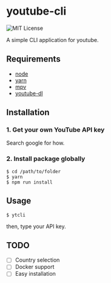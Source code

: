 # youtube-cli

![MIT License](https://img.shields.io/apm/l/atomic-design-ui.svg?)

A simple CLI application for youtube.

## Requirements

- [node](https://nodejs.org/en/)
- [yarn](https://yarnpkg.com/lang/en/docs/install/)
- [mpv](https://mpv.io/)
- [youtube-dl](https://youtube-dl.org/)

## Installation

### 1. Get your own YouTube API key

Search google for how.

### 2. Install package globally

    $ cd /path/to/folder
    $ yarn
    $ npm run install


## Usage

    $ ytcli

then, type your API key.

## TODO
- [ ] Country selection
- [ ] Docker support
- [ ] Easy installation